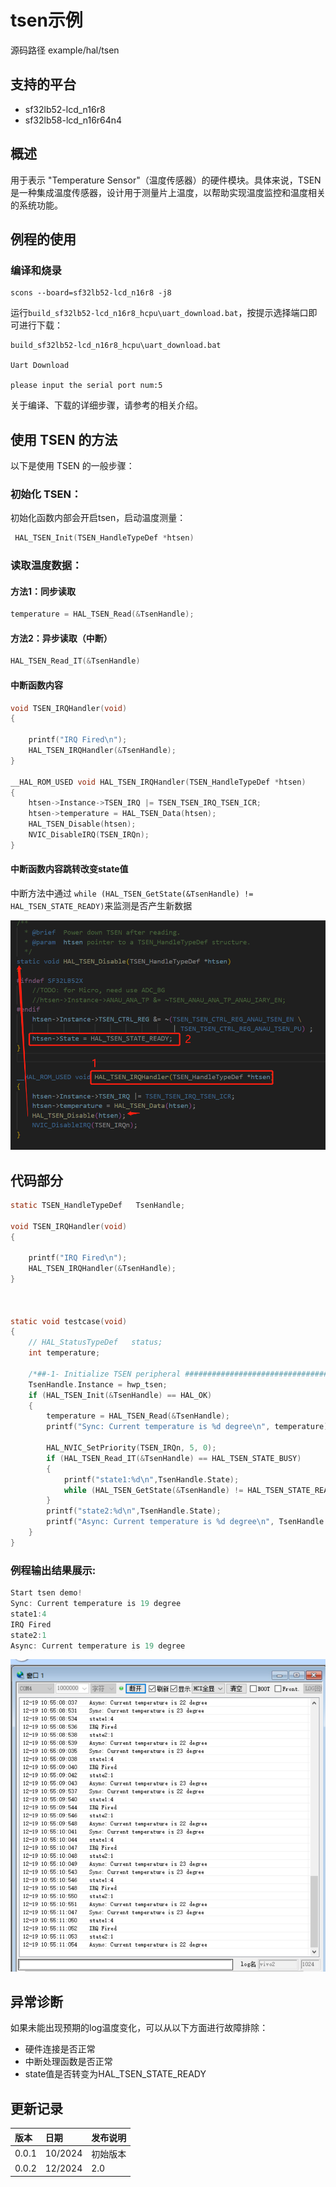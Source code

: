 # tsen示例
源码路径 example/hal/tsen
## 支持的平台
* sf32lb52-lcd_n16r8
* sf32lb58-lcd_n16r64n4

## 概述
用于表示 "Temperature Sensor"（温度传感器）的硬件模块。具体来说，TSEN 是一种集成温度传感器，设计用于测量片上温度，以帮助实现温度监控和温度相关的系统功能。

## 例程的使用
### 编译和烧录
```
scons --board=sf32lb52-lcd_n16r8 -j8
```
运行`build_sf32lb52-lcd_n16r8_hcpu\uart_download.bat`，按提示选择端口即可进行下载：

```
build_sf32lb52-lcd_n16r8_hcpu\uart_download.bat

Uart Download

please input the serial port num:5
```

关于编译、下载的详细步骤，请参考[](/quickstart/get-started.md)的相关介绍。
## 使用 TSEN 的方法
以下是使用 TSEN 的一般步骤：

### 初始化 TSEN：
初始化函数内部会开启tsen，启动温度测量：
```c
 HAL_TSEN_Init(TSEN_HandleTypeDef *htsen)
```
### 读取温度数据：
#### 方法1：同步读取
```c
temperature = HAL_TSEN_Read(&TsenHandle);
```

#### 方法2：异步读取（中断）
```c
HAL_TSEN_Read_IT(&TsenHandle)
```
#### 中断函数内容
```c
void TSEN_IRQHandler(void)
{

    printf("IRQ Fired\n");
    HAL_TSEN_IRQHandler(&TsenHandle);
}

__HAL_ROM_USED void HAL_TSEN_IRQHandler(TSEN_HandleTypeDef *htsen)
{
    htsen->Instance->TSEN_IRQ |= TSEN_TSEN_IRQ_TSEN_ICR;
    htsen->temperature = HAL_TSEN_Data(htsen);
    HAL_TSEN_Disable(htsen);
    NVIC_DisableIRQ(TSEN_IRQn);
}
```
#### 中断函数内容跳转改变state值
中断方法中通过 `while (HAL_TSEN_GetState(&TsenHandle) != HAL_TSEN_STATE_READY)`来监测是否产生新数据

![state_change](./assets/state_change.png)



## 代码部分
```c
static TSEN_HandleTypeDef   TsenHandle;

void TSEN_IRQHandler(void)
{

    printf("IRQ Fired\n");
    HAL_TSEN_IRQHandler(&TsenHandle);
}



static void testcase(void)
{
    // HAL_StatusTypeDef   status;
    int temperature;

    /*##-1- Initialize TSEN peripheral #######################################*/
    TsenHandle.Instance = hwp_tsen;
    if (HAL_TSEN_Init(&TsenHandle) == HAL_OK)
    {
        temperature = HAL_TSEN_Read(&TsenHandle);                                   /* Read synchronized*/
        printf("Sync: Current temperature is %d degree\n", temperature);

        HAL_NVIC_SetPriority(TSEN_IRQn, 5, 0);                                      /* Set interrupt priority*/
        if (HAL_TSEN_Read_IT(&TsenHandle) == HAL_TSEN_STATE_BUSY)                   /* Read Async, interrupt will be enabled*/
        {
            printf("state1:%d\n",TsenHandle.State);
            while (HAL_TSEN_GetState(&TsenHandle) != HAL_TSEN_STATE_READY);
        }
        printf("state2:%d\n",TsenHandle.State);    
        printf("Async: Current temperature is %d degree\n", TsenHandle.temperature);
    }
}
```
### 例程输出结果展示:
```c
Start tsen demo!
Sync: Current temperature is 19 degree
state1:4
IRQ Fired
state2:1
Async: Current temperature is 19 degree
```
![tsen_Serial_print](./assets/tsen_Serial_print.png)

## 异常诊断
如果未能出现预期的log温度变化，可以从以下方面进行故障排除：
* 硬件连接是否正常
* 中断处理函数是否正常
* state值是否转变为HAL_TSEN_STATE_READY

## 更新记录
|版本 |日期   |发布说明 |
|:---|:---|:---|
|0.0.1 |10/2024 |初始版本 |
|0.0.2 |12/2024 |2.0 |
```

